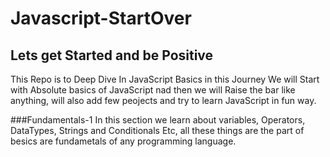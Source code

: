# Javascript-StartOver

## Lets get Started and be Positive

This Repo is to Deep Dive In JavaScript Basics in this Journey We will Start with Absolute basics of JavaScript nad then we will Raise the bar like anything, will also add few peojects and try to learn JavaScript in fun way.

###Fundamentals-1
In this section we learn about variables, Operators, DataTypes, Strings and Conditionals Etc, all these things are the part of besics are fundametals of any programming language.
